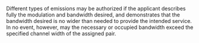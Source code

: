 Different types of emissions may be authorized if the applicant describes fully the modulation and bandwidth desired, and demonstrates that the bandwidth desired is no wider than needed to provide the intended service. In no event, however, may the necessary or occupied bandwidth exceed the specified channel width of the assigned pair.

